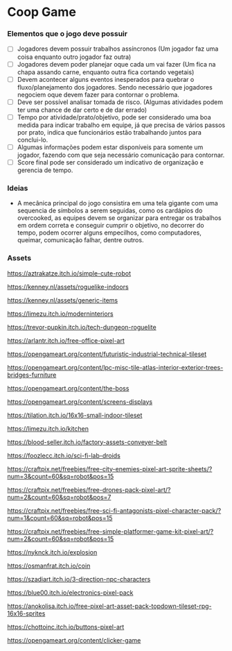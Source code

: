 # Coop Game

### Elementos que o jogo deve possuir

- [ ]  Jogadores devem possuir trabalhos assíncronos (Um jogador faz uma coisa enquanto outro jogador faz outra)
- [ ]  Jogadores devem poder planejar oque cada um vai fazer (Um fica na chapa assando carne, enquanto outra fica cortando vegetais)
- [ ]  Devem acontecer alguns eventos inesperados para quebrar o fluxo/planejamento dos jogadores. Sendo necessário que jogadores negociem oque devem fazer para contornar o problema.
- [ ]  Deve ser possível analisar tomada de risco. (Algumas atividades podem ter uma chance de dar certo e de dar errado)
- [ ]  Tempo por atividade/prato/objetivo, pode ser considerado uma boa medida para indicar trabalho em equipe, já que precisa de vários passos por prato, indica que funcionários estão trabalhando juntos para conclui-lo.
- [ ]  Algumas informações podem estar disponíveis para somente um jogador, fazendo com que seja necessário comunicação para contornar.
- [ ]  Score final pode ser considerado um indicativo de organização e gerencia de tempo.

### Ideias 
- A mecânica principal do jogo consistira em uma tela gigante com uma sequencia de símbolos a serem seguidas, como os cardápios do overcooked, as equipes devem se organizar para entregar os trabalhos em ordem correta e conseguir cumprir o objetivo, no decorrer do tempo, podem ocorrer alguns empecilhos, como computadores, queimar, comunicação falhar, dentre outros. 

### Assets

https://aztrakatze.itch.io/simple-cute-robot

https://kenney.nl/assets/roguelike-indoors

https://kenney.nl/assets/generic-items

https://limezu.itch.io/moderninteriors

https://trevor-pupkin.itch.io/tech-dungeon-roguelite

https://arlantr.itch.io/free-office-pixel-art

https://opengameart.org/content/futuristic-industrial-technical-tileset

https://opengameart.org/content/lpc-misc-tile-atlas-interior-exterior-trees-bridges-furniture

https://opengameart.org/content/the-boss

https://opengameart.org/content/screens-displays

https://tilation.itch.io/16x16-small-indoor-tileset

https://limezu.itch.io/kitchen

https://blood-seller.itch.io/factory-assets-conveyer-belt

https://foozlecc.itch.io/sci-fi-lab-droids

https://craftpix.net/freebies/free-city-enemies-pixel-art-sprite-sheets/?num=3&count=60&sq=robot&pos=15

https://craftpix.net/freebies/free-drones-pack-pixel-art/?num=2&count=60&sq=robot&pos=7

https://craftpix.net/freebies/free-sci-fi-antagonists-pixel-character-pack/?num=1&count=60&sq=robot&pos=15

https://craftpix.net/freebies/free-simple-platformer-game-kit-pixel-art/?num=2&count=60&sq=robot&pos=15

https://nyknck.itch.io/explosion

https://osmanfrat.itch.io/coin

https://szadiart.itch.io/3-direction-npc-characters

https://blue00.itch.io/electronics-pixel-pack

https://anokolisa.itch.io/free-pixel-art-asset-pack-topdown-tileset-rpg-16x16-sprites

https://chottoinc.itch.io/buttons-pixel-art

https://opengameart.org/content/clicker-game

